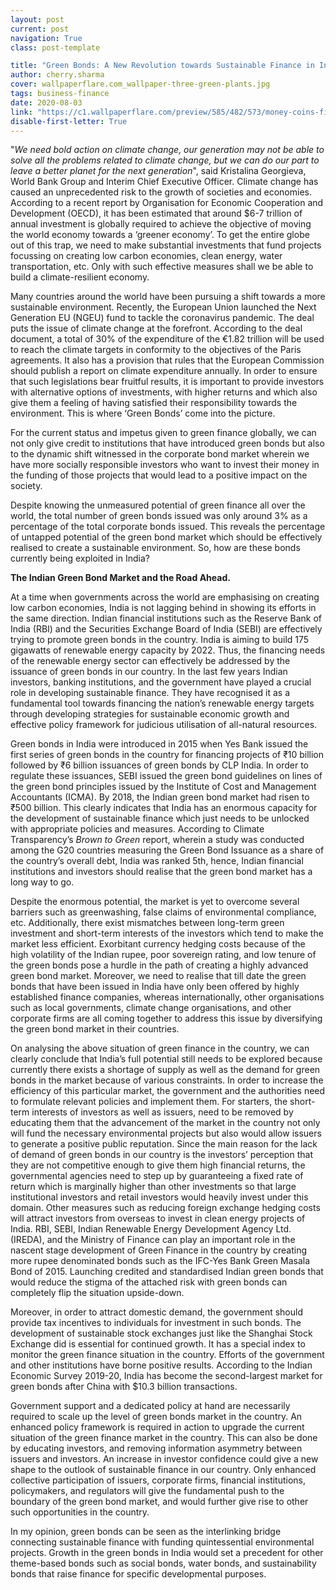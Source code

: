 ```yaml
---
layout: post
current: post
navigation: True
class: post-template

title: "Green Bonds: A New Revolution towards Sustainable Finance in India?"
author: cherry.sharma
cover: wallpaperflare.com_wallpaper-three-green-plants.jpg
tags: business-finance
date: 2020-08-03
link: "https://c1.wallpaperflare.com/preview/585/482/573/money-coins-finance-currency.jpg"
disable-first-letter: True
---
```

"*We need bold action on climate change, our generation may not be able to solve all the problems related to climate change, but we can do our part to leave a better planet for the next generation*", said Kristalina Georgieva, World Bank Group and Interim Chief Executive Officer. Climate change has caused an unprecedented risk to the growth of societies and economies. According to a recent report by Organisation for Economic Cooperation and Development (OECD), it has been estimated that around $6-7 trillion of annual investment is globally required to achieve the objective of moving the world economy towards a ‘greener economy’. To get the entire globe out of this trap, we need to make substantial investments that fund projects focussing on creating low carbon economies, clean energy, water transportation, etc. Only with such effective measures shall we be able to build a climate-resilient economy.

Many countries around the world have been pursuing a shift towards a more sustainable environment. Recently, the European Union launched the Next Generation EU (NGEU) fund to tackle the coronavirus pandemic. The deal puts the issue of climate change at the forefront. According to the deal document, a total of 30% of the expenditure of the €1.82 trillion will be used to reach the climate targets in conformity to the objectives of the Paris agreements. It also has a provision that rules that the European Commission should publish a report on climate expenditure annually. In order to ensure that such legislations bear fruitful results, it is important to provide investors with alternative options of investments, with higher returns and which also give them a feeling of having satisfied their responsibility towards the environment. This is where ‘Green Bonds’ come into the picture.

For the current status and impetus given to green finance globally, we can not only give credit to institutions that have introduced green bonds but also to the dynamic shift witnessed in the corporate bond market wherein we have more socially responsible investors who want to invest their money in the funding of those projects that would lead to a positive impact on the society.

Despite knowing the unmeasured potential of green finance all over the world, the total number of green bonds issued was only around 3% as a percentage of the total corporate bonds issued. This reveals the percentage of untapped potential of the green bond market which should be effectively realised to create a sustainable environment. So, how are these bonds currently being exploited in India?

**The Indian Green Bond Market and the Road Ahead.**

At a time when governments across the world are emphasising on creating low carbon economies, India is not lagging behind in showing its efforts in the same direction. Indian financial institutions such as the Reserve Bank of India (RBI) and the Securities Exchange Board of India (SEBI) are effectively trying to promote green bonds in the country. India is aiming to build 175 gigawatts of renewable energy capacity by 2022. Thus, the financing needs of the renewable energy sector can effectively be addressed by the issuance of green bonds in our country. In the last few years Indian investors, banking institutions, and the government have played a crucial role in developing sustainable finance. They have recognised it as a fundamental tool towards financing the nation’s renewable energy targets through developing strategies for sustainable economic growth and effective policy framework for judicious utilisation of all-natural resources.

Green bonds in India were introduced in 2015 when Yes Bank issued the first series of green bonds in the country for financing projects of ₹10 billion followed by ₹6 billion issuances of green bonds by CLP India. In order to regulate these issuances, SEBI issued the green bond guidelines on lines of the green bond principles issued by the Institute of Cost and Management Accountants (ICMA). By 2018, the Indian green bond market had risen to ₹500 billion. This clearly indicates that India has an enormous capacity for the development of sustainable finance which just needs to be unlocked with appropriate policies and measures. According to Climate Transparency’s *Brown to Green* report, wherein a study was conducted among the G20 countries measuring the Green Bond Issuance as a share of the country’s overall debt, India was ranked 5th, hence, Indian financial institutions and investors should realise that the green bond market has a long way to go.

Despite the enormous potential, the market is yet to overcome several barriers such as greenwashing, false claims of environmental compliance, etc. Additionally, there exist mismatches between long-term green investment and short-term interests of the investors which tend to make the market less efficient. Exorbitant currency hedging costs because of the high volatility of the Indian rupee, poor sovereign rating, and low tenure of the green bonds pose a hurdle in the path of creating a highly advanced green bond market. Moreover, we need to realise that till date the green bonds that have been issued in India have only been offered by highly established finance companies, whereas internationally, other organisations such as local governments, climate change organisations, and other corporate firms are all coming together to address this issue by diversifying the green bond market in their countries.

On analysing the above situation of green finance in the country, we can clearly conclude that India’s full potential still needs to be explored because currently there exists a shortage of supply as well as the demand for green bonds in the market because of various constraints. In order to increase the efficiency of this particular market, the government and the authorities need to formulate relevant policies and implement them. For starters, the short-term interests of investors as well as issuers, need to be removed by educating them that the advancement of the market in the country not only will fund the necessary environmental projects but also would allow issuers to generate a positive public reputation. Since the main reason for the lack of demand of green bonds in our country is the investors’ perception that they are not competitive enough to give them high financial returns, the governmental agencies need to step up by guaranteeing a fixed rate of return which is marginally higher than other investments so that large institutional investors and retail investors would heavily invest under this domain. Other measures such as reducing foreign exchange hedging costs will attract investors from overseas to invest in clean energy projects of India. RBI, SEBI, Indian Renewable Energy Development Agency Ltd. (IREDA), and the Ministry of Finance can play an important role in the nascent stage development of Green Finance in the country by creating more rupee denominated bonds such as the IFC-Yes Bank Green Masala Bond of 2015. Launching credited and standardised Indian green bonds that would reduce the stigma of the attached risk with green bonds can completely flip the situation upside-down.

Moreover, in order to attract domestic demand, the government should provide tax incentives to individuals for investment in such bonds. The development of sustainable stock exchanges just like the Shanghai Stock Exchange did is essential for continued growth. It has a special index to monitor the green finance situation in the country. Efforts of the government and other institutions have borne positive results. According to the Indian Economic Survey 2019-20, India has become the second-largest market for green bonds after China with $10.3 billion transactions.

Government support and a dedicated policy at hand are necessarily required to scale up the level of green bonds market in the country. An enhanced policy framework is required in action to upgrade the current situation of the green finance market in the country. This can also be done by educating investors, and removing information asymmetry between issuers and investors. An increase in investor confidence could give a new shape to the outlook of sustainable finance in our country. Only enhanced collective participation of issuers, corporate firms, financial institutions, policymakers, and regulators will give the fundamental push to the boundary of the green bond market, and would further give rise to other such opportunities in the country.

In my opinion, green bonds can be seen as the interlinking bridge connecting sustainable finance with funding quintessential environmental projects. Growth in the green bonds in India would set a precedent for other theme-based bonds such as social bonds, water bonds, and sustainability bonds that raise finance for specific developmental purposes.

